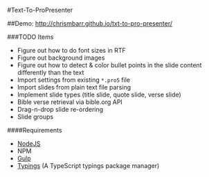 #Text-To-ProPresenter

##Demo: http://chrismbarr.github.io/txt-to-pro-presenter/

###TODO Items
 
 * Figure out how to do font sizes in RTF
 * Figure out background images
 * Figure out how to detect & color bullet points in the slide content differently than the text
 * Import settings from existing `*.pro5` file
 * Import slides from plain text file parsing
 * Implement slide types (title slide, quote slide, verse slide)
 * Bible verse retrieval via bible.org API
 * Drag-n-drop slide re-ordering
 * Slide groups

####Requirements

* [NodeJS](https://nodejs.org/en/)
* NPM
* [Gulp](http://gulpjs.com/)
* [Typings](https://github.com/typings/typings) (A TypeScript typings package manager)